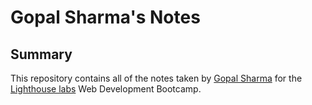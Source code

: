 # Gopal Sharma's Notes
## Summary
This repository contains all of the notes taken by [Gopal Sharma](https://github.com/keveonn-cool) for the [Lighthouse labs](https://www.lighthouselabs.ca/) Web Development Bootcamp.